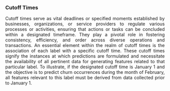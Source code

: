 <h3>Cutoff Times</h3>
<p align="justify">Cutoff times serve as vital deadlines or specified moments established by businesses, organizations, or service providers to regulate various processes or activities, ensuring that actions or tasks can be concluded within a designated timeframe. They play a pivotal role in fostering consistency, efficiency, and order across diverse operations and transactions. An essential element within the realm of cutoff times is the association of each label with a specific cutoff time. These cutoff times signify the instances at which predictions are formulated and necessitate the availability of all pertinent data for generating features related to that particular label. To illustrate, if the designated cutoff time is January 1 and the objective is to predict churn occurrences during the month of February, all features relevant to this label must be derived from data collected prior to January 1.</p>




